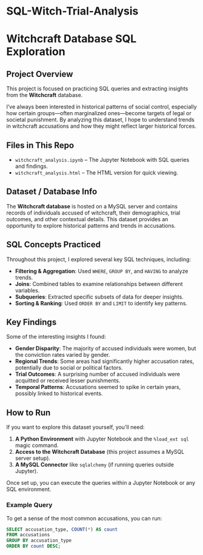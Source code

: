 # SQL-Witch-Trial-Analysis

# Witchcraft Database SQL Exploration  

## Project Overview  
This project is focused on practicing SQL queries and extracting insights from the **Witchcraft** database.  

I’ve always been interested in historical patterns of social control, especially how certain groups—often marginalized ones—become targets of legal or societal punishment. By analyzing this dataset, I hope to understand trends in witchcraft accusations and how they might reflect larger historical forces.  

## Files in This Repo  
- `witchcraft_analysis.ipynb` – The Jupyter Notebook with SQL queries and findings.  
- `witchcraft_analysis.html` – The HTML version for quick viewing.  

## Dataset / Database Info  
The **Witchcraft database** is hosted on a MySQL server and contains records of individuals accused of witchcraft, their demographics, trial outcomes, and other contextual details. This dataset provides an opportunity to explore historical patterns and trends in accusations.  

## SQL Concepts Practiced  
Throughout this project, I explored several key SQL techniques, including:  

- **Filtering & Aggregation**: Used `WHERE`, `GROUP BY`, and `HAVING` to analyze trends.  
- **Joins**: Combined tables to examine relationships between different variables.  
- **Subqueries**: Extracted specific subsets of data for deeper insights.  
- **Sorting & Ranking**: Used `ORDER BY` and `LIMIT` to identify key patterns.  

## Key Findings  
Some of the interesting insights I found:  

- **Gender Disparity**: The majority of accused individuals were women, but the conviction rates varied by gender.  
- **Regional Trends**: Some areas had significantly higher accusation rates, potentially due to social or political factors.  
- **Trial Outcomes**: A surprising number of accused individuals were acquitted or received lesser punishments.  
- **Temporal Patterns**: Accusations seemed to spike in certain years, possibly linked to historical events.  

## How to Run  
If you want to explore this dataset yourself, you'll need:  

1. **A Python Environment** with Jupyter Notebook and the `%load_ext sql` magic command.  
2. **Access to the Witchcraft Database** (this project assumes a MySQL server setup).  
3. **A MySQL Connector** like `sqlalchemy` (if running queries outside Jupyter).  

Once set up, you can execute the queries within a Jupyter Notebook or any SQL environment.  

### Example Query  
To get a sense of the most common accusations, you can run:  

```sql
SELECT accusation_type, COUNT(*) AS count  
FROM accusations  
GROUP BY accusation_type  
ORDER BY count DESC;  
